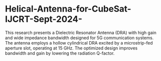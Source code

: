 # Helical-Antenna-for-CubeSat-IJCRT-Sept-2024-
This research presents a Dielectric Resonator Antenna (DRA) with high gain and wide impedance bandwidth designed for 5G communication systems. The antenna employs a hollow cylindrical DRA excited by a microstrip-fed aperture slot, operating at 15 GHz. The optimized design improves bandwidth and gain by lowering the radiation Q-factor.
